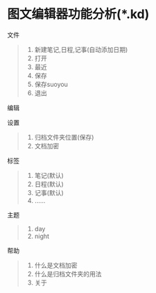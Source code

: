 # 图文编辑器功能分析(*.kd)

文件

> 1. 新建笔记,日程,记事(自动添加日期)
> 2. 打开
> 3. 最近
> 4. 保存
> 5. 保存suoyou
> 6. 退出

编辑

设置

> 1. 归档文件夹位置(保存)
> 2. 文档加密

标签

> 1. 笔记(默认)
> 2. 日程(默认)
> 3. 记事(默认)
> 4. ......

主题

> 1. day
> 2. night

帮助

> 1. 什么是文档加密
> 2. 什么是归档文件夹的用法
> 3. 关于

